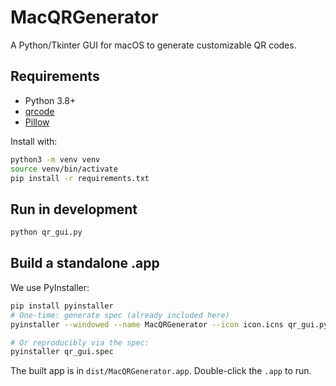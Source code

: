 # MacQRGenerator

A Python/Tkinter GUI for macOS to generate customizable QR codes.

## Requirements

- Python 3.8+
- [qrcode](https://pypi.org/project/qrcode/)
- [Pillow](https://pypi.org/project/Pillow/)

Install with:

```bash
python3 -m venv venv
source venv/bin/activate
pip install -r requirements.txt
```

## Run in development

```bash
python qr_gui.py
```

## Build a standalone .app

We use PyInstaller:

```bash
pip install pyinstaller
# One-time: generate spec (already included here)
pyinstaller --windowed --name MacQRGenerator --icon icon.icns qr_gui.py

# Or reproducibly via the spec:
pyinstaller qr_gui.spec
```

The built app is in `dist/MacQRGenerator.app`. Double-click the `.app` to run.